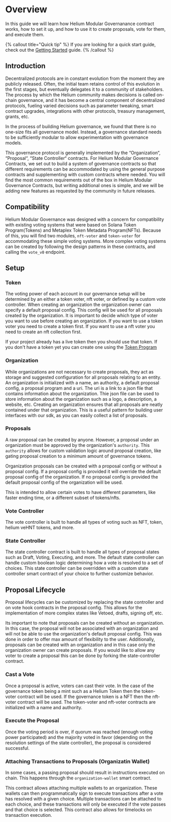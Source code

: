 # Overview

In this guide we will learn how Helium Modular Governanance contract works, how to set it up, and how to use it to create proposals, vote for them, and execute them.

{% callout title="Quick tip" %}
If you are looking for a quick start guide, check out the [Getting Started](/docs/learn/getting_started) guide.
{% /callout %}

## Introduction

Decentralized protocols are in constant evolution from the moment they are publicly released. Often, the initial team retains control of this evolution in the first stages, but eventually delegates it to a community of stakeholders. The process by which the Helium community makes decisions is called on-chain governance, and it has become a central component of decentralized protocols, fueling varied decisions such as parameter tweaking, smart contract upgrades, integrations with other protocols, treasury management, grants, etc.

In the process of building Helium governance, we found that there is no one-size fits all governance model. Instead, a governance standard needs to be sufficiently modular to allow experimentation with governance models.

This governance protocol is generally implemented by the “Organization“, “Proposal“, “State Controller“ contracts. For Helium Modular Governance Contracts, we set out to build a system of governance contracts so that different requirements can be accommodated by using the general purpose contracts and supplementing with custom contracts where needed. You will find the most common requirements out of the box in Helium Modular Governance Contracts, but writing additional ones is simple, and we will be adding new features as requested by the community in future releases.

## Compatibility

Helium Modular Governance was designed with a concern for compatibility with existing voting systems that were based on Solana Token Program(Tokens) and Metaplex Token Metadata Program(NFTs). Because of this, you will find two modules, `nft-voter` and `token-voter` for accommodating these simple voting systems. More complex voting systems can be created by following the design patterns in these contracts, and calling the `vote_v0` endpoint.

## Setup

### Token

The voting power of each account in our governance setup will be determined by an either a token voter, nft voter, or defined by a custom vote controller. When creating an organization the organization owner can specify a default proposal config. This config will be used for all proposals created by the organization. It is important to decide which type of voter you want to use before creating an organization. If you want to use a token voter you need to create a token first. If you want to use a nft voter you need to create an nft collection first.

If your project already has a live token then you should use that token. If you don't have a token yet you can create one using the [Token Program](https://spl.solana.com/token)

### Organization

While organizations are not necessary to create proposals, they act as storage and suggested configuration for all proposals relating to an entity. An organization is initialized with a name, an authority, a default proposal config, a proposal program and a uri. The uri is a link to a json file that contains information about the organization. Thie json file can be used to store information about the organization such as a logo, a description, a website, etc.
Creating an organization ensures that all proposals are neatly contained under that organization. This is a useful pattern for building user interfaces with our sdk, as you can easily collect a list of proposals.

### Proposals

A raw proposal can be created by anyone. However, a proposal under an organization must be approved by the organization's `authority`. This `authority` allows for custom validation logic around proposal creation, like gating proposal creation to a minimum amount of governance tokens.

Organization proposals can be created with a proposal config or without a proposal config. If a proposal config is provided it will override the default proposal config of the organization. If no proposal config is provided the default proposal config of the organization will be used.

This is intended to allow certain votes to have different parameters, like faster ending time, or a different subset of tokens/nfts.

### Vote Controller

The vote controller is built to handle all types of voting such as NFT, token, helium veHNT tokens, and more.

### State Controller

The state controller contract is built to handle all types of proposal states such as Draft, Voting, Executing, and more. The default state controller can handle custom boolean logic determining how a vote is resolved to a set of choices. This state controller can be overridden with a custom state controller smart contract of your choice to further customize behavior.

## Proposal Lifecycle

Proposal lifecycles can be customized by replacing the state controller and on vote hook contracts in the proposal config. This allows for the implementation of more complex states like Vetoed, drafts, signing off, etc.

Its important to note that proposals can be created without an organization. In this case, the proposal will not be associated with an organization and will not be able to use the organization's default proposal config. This was done in order to offer max amount of flexibility to the user. Additionally, proposals can be created with an organization and in this case only the organization owner can create proposals. If you would like to allow any voter to create a proposal this can be done by forking the state-controller contract.

### Cast a Vote

Once a proposal is active, voters can cast their vote. In the case of the governance token being a mint such as a Helium Token then the token-voter contract will be used. If the governance token is a NFT then the nft-voter contract will be used. The token-voter and nft-voter contracts are initialized with a name and authority.

### Execute the Proposal

Once the voting period is over, if quorum was reached (enough voting power participated) and the majority voted in favor (depending on the resolution settings of the state controller), the proposal is considered successful.

### Attaching Transactions to Proposals (Organizatin Wallet)

In some cases, a passing proposal should result in instructions executed on chain. This happens through the `organization-wallet` smart contract.

This contract allows attaching multiple wallets to an organization. These wallets can then programmatically sign to execute transactions after a vote has resolved with a given choice. Multiple transactions can be attached to each choice, and these transactions will only be executed if the vote passes and that choice is selected. This contract also allows for timelocks on transaction execution.
